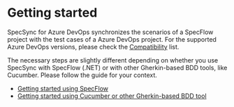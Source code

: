 # Getting started

SpecSync for Azure DevOps synchronizes the scenarios of a SpecFlow project with the test cases of a Azure DevOps project. For the supported Azure DevOps versions, please check the [Compatibility](../reference/compatibility.md) list.

The necessary steps are slightly different depending on whether you use SpecSync with SpecFlow \(.NET\) or with other Gherkin-based BDD tools, like Cucumber. Please follow the guide for your context.

* [Getting started using SpecFlow](getting-started-specflow.md)
* [Getting started using Cucumber or other Gherkin-based BDD tool](getting-started-cucumber.md)

